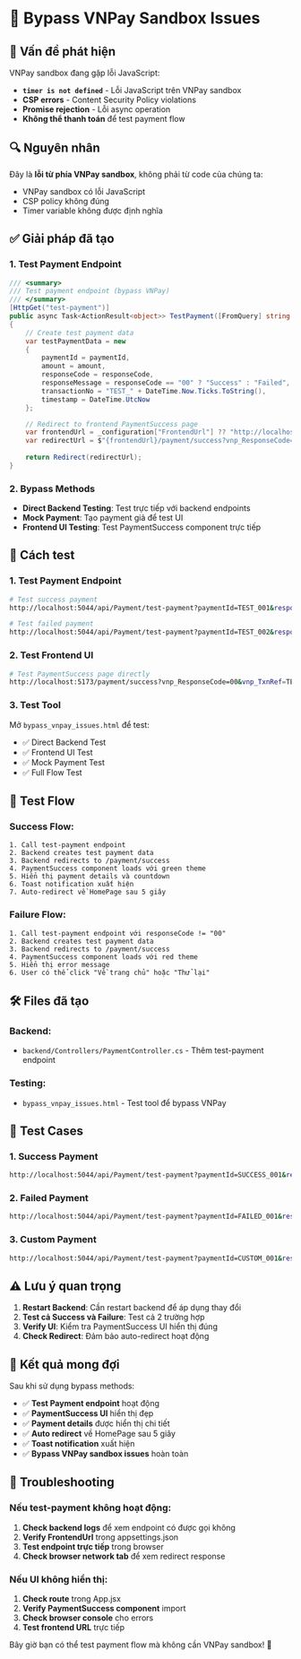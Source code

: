 # 🚨 Bypass VNPay Sandbox Issues

## 🚨 Vấn đề phát hiện

VNPay sandbox đang gặp lỗi JavaScript:
- **`timer is not defined`** - Lỗi JavaScript trên VNPay sandbox
- **CSP errors** - Content Security Policy violations
- **Promise rejection** - Lỗi async operation
- **Không thể thanh toán** để test payment flow

## 🔍 Nguyên nhân

Đây là **lỗi từ phía VNPay sandbox**, không phải từ code của chúng ta:
- VNPay sandbox có lỗi JavaScript
- CSP policy không đúng
- Timer variable không được định nghĩa

## ✅ Giải pháp đã tạo

### 1. **Test Payment Endpoint**
```csharp
/// <summary>
/// Test payment endpoint (bypass VNPay)
/// </summary>
[HttpGet("test-payment")]
public async Task<ActionResult<object>> TestPayment([FromQuery] string paymentId = "TEST_PAYMENT_001", [FromQuery] string responseCode = "00", [FromQuery] decimal amount = 100000)
{
    // Create test payment data
    var testPaymentData = new
    {
        paymentId = paymentId,
        amount = amount,
        responseCode = responseCode,
        responseMessage = responseCode == "00" ? "Success" : "Failed",
        transactionNo = "TEST_" + DateTime.Now.Ticks.ToString(),
        timestamp = DateTime.UtcNow
    };

    // Redirect to frontend PaymentSuccess page
    var frontendUrl = _configuration["FrontendUrl"] ?? "http://localhost:5173";
    var redirectUrl = $"{frontendUrl}/payment/success?vnp_ResponseCode={responseCode}&vnp_TxnRef={paymentId}&vnp_Amount={(int)(amount * 100)}&vnp_TransactionNo={testPaymentData.transactionNo}&vnp_ResponseMessage={Uri.EscapeDataString(testPaymentData.responseMessage)}";
    
    return Redirect(redirectUrl);
}
```

### 2. **Bypass Methods**
- **Direct Backend Testing**: Test trực tiếp với backend endpoints
- **Mock Payment**: Tạo payment giả để test UI
- **Frontend UI Testing**: Test PaymentSuccess component trực tiếp

## 🚀 Cách test

### 1. **Test Payment Endpoint**
```bash
# Test success payment
http://localhost:5044/api/Payment/test-payment?paymentId=TEST_001&responseCode=00&amount=100000

# Test failed payment
http://localhost:5044/api/Payment/test-payment?paymentId=TEST_002&responseCode=07&amount=100000
```

### 2. **Test Frontend UI**
```bash
# Test PaymentSuccess page directly
http://localhost:5173/payment/success?vnp_ResponseCode=00&vnp_TxnRef=TEST_001&vnp_Amount=10000000&vnp_TransactionNo=TEST_123456&vnp_ResponseMessage=Success
```

### 3. **Test Tool**
Mở `bypass_vnpay_issues.html` để test:
- ✅ Direct Backend Test
- ✅ Frontend UI Test
- ✅ Mock Payment Test
- ✅ Full Flow Test

## 🔄 Test Flow

### Success Flow:
```
1. Call test-payment endpoint
2. Backend creates test payment data
3. Backend redirects to /payment/success
4. PaymentSuccess component loads với green theme
5. Hiển thị payment details và countdown
6. Toast notification xuất hiện
7. Auto-redirect về HomePage sau 5 giây
```

### Failure Flow:
```
1. Call test-payment endpoint với responseCode != "00"
2. Backend creates test payment data
3. Backend redirects to /payment/success
4. PaymentSuccess component loads với red theme
5. Hiển thị error message
6. User có thể click "Về trang chủ" hoặc "Thử lại"
```

## 🛠️ Files đã tạo

### Backend:
- `backend/Controllers/PaymentController.cs` - Thêm test-payment endpoint

### Testing:
- `bypass_vnpay_issues.html` - Test tool để bypass VNPay

## 🎯 Test Cases

### 1. **Success Payment**
```bash
http://localhost:5044/api/Payment/test-payment?paymentId=SUCCESS_001&responseCode=00&amount=100000
```

### 2. **Failed Payment**
```bash
http://localhost:5044/api/Payment/test-payment?paymentId=FAILED_001&responseCode=07&amount=100000
```

### 3. **Custom Payment**
```bash
http://localhost:5044/api/Payment/test-payment?paymentId=CUSTOM_001&responseCode=00&amount=500000
```

## ⚠️ Lưu ý quan trọng

1. **Restart Backend**: Cần restart backend để áp dụng thay đổi
2. **Test cả Success và Failure**: Test cả 2 trường hợp
3. **Verify UI**: Kiểm tra PaymentSuccess UI hiển thị đúng
4. **Check Redirect**: Đảm bảo auto-redirect hoạt động

## 🎉 Kết quả mong đợi

Sau khi sử dụng bypass methods:
- ✅ **Test Payment endpoint** hoạt động
- ✅ **PaymentSuccess UI** hiển thị đẹp
- ✅ **Payment details** được hiển thị chi tiết
- ✅ **Auto redirect** về HomePage sau 5 giây
- ✅ **Toast notification** xuất hiện
- ✅ **Bypass VNPay sandbox issues** hoàn toàn

## 🔧 Troubleshooting

### Nếu test-payment không hoạt động:
1. **Check backend logs** để xem endpoint có được gọi không
2. **Verify FrontendUrl** trong appsettings.json
3. **Test endpoint trực tiếp** trong browser
4. **Check browser network tab** để xem redirect response

### Nếu UI không hiển thị:
1. **Check route** trong App.jsx
2. **Verify PaymentSuccess component** import
3. **Check browser console** cho errors
4. **Test frontend URL** trực tiếp

Bây giờ bạn có thể test payment flow mà không cần VNPay sandbox! 🎉

